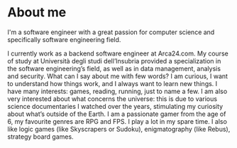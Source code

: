 # About me
I'm a software engineer with a great passion for computer science and specifically software engineering field.

I currently work as a backend software engineer at Arca24.com. My course of study at Università degli studi dell’Insubria provided a specialization in the software engineering’s field, as well as in data management, analysis and security. What can I say about me with few words? I am curious, I want to understand how things work, and I always want to learn new things. I have many interests: games, reading, running, just to name a few. I am also very interested about what concerns the universe: this is due to various science documentaries I watched over the years, stimulating my curiosity about what’s outside of the Earth. I am a passionate gamer from the age of 6, my favourite genres are RPG and FPS. I play a lot in my spare time. I also like logic games (like Skyscrapers or Sudoku), enigmatography (like Rebus), strategy board games.
